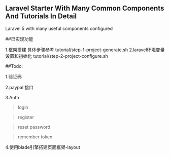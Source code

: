 ## Laravel Starter With Many Common Components And Tutorials In Detail

Laravel 5 with many useful components configured




##已实现功能

1.框架搭建   具体步骤参考   tutorial/step-1-project-generate.sh
2.laravel环境变量设置和初始化 tutorial/step-2-project-configure.sh

##Todo:

1.验证码

2.paypal 接口

3.Auth
> login

> register

> reset password

> remember token

4.使用blade引擎搭建页面框架-layout


